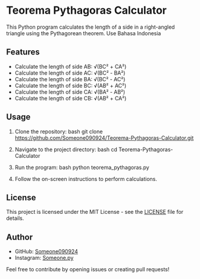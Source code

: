 # Teorema Pythagoras Calculator

This Python program calculates the length of a side in a right-angled triangle using the Pythagorean theorem. Use Bahasa Indonesia

## Features

- Calculate the length of side AB: √(BC² + CA²)
- Calculate the length of side AC: √(BC² - BA²)
- Calculate the length of side BA: √(BC² - AC²)
- Calculate the length of side BC: √(AB² + AC²)
- Calculate the length of side CA: √(BA² - AB²)
- Calculate the length of side CB: √(AB² + CA²)

## Usage

1. Clone the repository:
    bash
    git clone https://github.com/Someone090924/Teorema-Pythagoras-Calculator.git
    

2. Navigate to the project directory:
    bash
    cd Teorema-Pythagoras-Calculator
    

3. Run the program:
    bash
    python teorema_pythagoras.py
    

4. Follow the on-screen instructions to perform calculations.

## License

This project is licensed under the MIT License - see the [LICENSE](LICENSE) file for details.

## Author

- GitHub: [Someone090924](https://github.com/Someone090924)
- Instagram: [Someone.py](https://www.instagram.com/Someone.py/)

Feel free to contribute by opening issues or creating pull requests!
